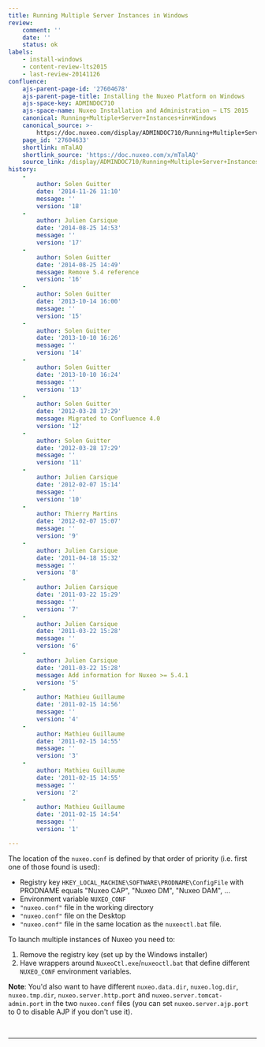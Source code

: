 ```yaml
---
title: Running Multiple Server Instances in Windows
review:
    comment: ''
    date: ''
    status: ok
labels:
    - install-windows
    - content-review-lts2015
    - last-review-20141126
confluence:
    ajs-parent-page-id: '27604678'
    ajs-parent-page-title: Installing the Nuxeo Platform on Windows
    ajs-space-key: ADMINDOC710
    ajs-space-name: Nuxeo Installation and Administration — LTS 2015
    canonical: Running+Multiple+Server+Instances+in+Windows
    canonical_source: >-
        https://doc.nuxeo.com/display/ADMINDOC710/Running+Multiple+Server+Instances+in+Windows
    page_id: '27604633'
    shortlink: mTalAQ
    shortlink_source: 'https://doc.nuxeo.com/x/mTalAQ'
    source_link: /display/ADMINDOC710/Running+Multiple+Server+Instances+in+Windows
history:
    - 
        author: Solen Guitter
        date: '2014-11-26 11:10'
        message: ''
        version: '18'
    - 
        author: Julien Carsique
        date: '2014-08-25 14:53'
        message: ''
        version: '17'
    - 
        author: Solen Guitter
        date: '2014-08-25 14:49'
        message: Remove 5.4 reference
        version: '16'
    - 
        author: Solen Guitter
        date: '2013-10-14 16:00'
        message: ''
        version: '15'
    - 
        author: Solen Guitter
        date: '2013-10-10 16:26'
        message: ''
        version: '14'
    - 
        author: Solen Guitter
        date: '2013-10-10 16:24'
        message: ''
        version: '13'
    - 
        author: Solen Guitter
        date: '2012-03-28 17:29'
        message: Migrated to Confluence 4.0
        version: '12'
    - 
        author: Solen Guitter
        date: '2012-03-28 17:29'
        message: ''
        version: '11'
    - 
        author: Julien Carsique
        date: '2012-02-07 15:14'
        message: ''
        version: '10'
    - 
        author: Thierry Martins
        date: '2012-02-07 15:07'
        message: ''
        version: '9'
    - 
        author: Julien Carsique
        date: '2011-04-18 15:32'
        message: ''
        version: '8'
    - 
        author: Julien Carsique
        date: '2011-03-22 15:29'
        message: ''
        version: '7'
    - 
        author: Julien Carsique
        date: '2011-03-22 15:28'
        message: ''
        version: '6'
    - 
        author: Julien Carsique
        date: '2011-03-22 15:28'
        message: Add information for Nuxeo >= 5.4.1
        version: '5'
    - 
        author: Mathieu Guillaume
        date: '2011-02-15 14:56'
        message: ''
        version: '4'
    - 
        author: Mathieu Guillaume
        date: '2011-02-15 14:55'
        message: ''
        version: '3'
    - 
        author: Mathieu Guillaume
        date: '2011-02-15 14:55'
        message: ''
        version: '2'
    - 
        author: Mathieu Guillaume
        date: '2011-02-15 14:54'
        message: ''
        version: '1'

---
```

The location of the `nuxeo.conf` is defined by that order of priority (i.e. first one of those found is used):

*   Registry key `HKEY_LOCAL_MACHINE\SOFTWARE\PRODNAME\ConfigFile` with PRODNAME equals "Nuxeo CAP", "Nuxeo DM", "Nuxeo DAM", ...
*   Environment variable `NUXEO_CONF`
*   `"nuxeo.conf"` file in the working directory
*   `"nuxeo.conf"` file on the Desktop
*   `"nuxeo.conf"` file in the same location as the&nbsp;`nuxeoctl.bat` file.

To launch multiple instances of Nuxeo you need to:

1.  Remove the registry key (set up by the Windows installer)
2.  Have wrappers around `NuxeoCtl.exe`/`nuxeoctl.bat` that define different `NUXEO_CONF` environment variables.

**Note**: You'd also want to have different `nuxeo.data.dir`, `nuxeo.log.dir`, `nuxeo.tmp.dir`, `nuxeo.server.http.port` and `nuxeo.server.tomcat-admin.port` in the two `nuxeo.conf` files (you can set `nuxeo.server.ajp.port` to 0 to disable AJP if you don't use it).

&nbsp;

* * *